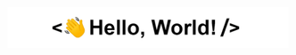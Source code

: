 <div align="center">
<img src="https://github.com/MethodM4N/MethodM4N/blob/main/Images/HelloWorld.gif" alt="HelloWorld" />
</div>

<!--
**MethodM4N/MethodM4N** is a ✨ _special_ ✨ repository because its `README.md` (this file) appears on your GitHub profile.

Here are some ideas to get you started:

- 🔭 I’m currently working on ...
- 🌱 I’m currently learning ...
- 👯 I’m looking to collaborate on ...
- 🤔 I’m looking for help with ...
- 💬 Ask me about ...
- 📫 How to reach me: ...
- 😄 Pronouns: ...
- ⚡ Fun fact: ...
-->
